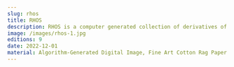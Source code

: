 ```yaml
---
slug: rhos
title: RHOS
description: RHOS is a computer generated collection of derivatives of derivatives ... of ... of derivatives of rotating Gaussians.
image: /images/rhos-1.jpg
editions: 9
date: 2022-12-01
material: Algorithm-Generated Digital Image, Fine Art Cotton Rag Paper
---
```

